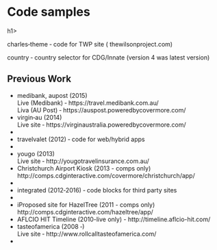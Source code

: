 
<h1>Code samples</h1>h1>

<p>charles‐theme ‐ code for TWP site ( thewilsonproject.com)</p>

<p>country ‐ country selector for CDG/Innate (version 4 was latest version)</p>

<h2>Previous Work</h2>

<ul>
<li>medibank, aupost (2015)<br />
Live (Medibank) ‐ https://travel.medibank.com.au/<br />
Liva (AU Post) ‐ https://auspost.poweredbycovermore.com/</li>

<li>virgin‐au (2014)<br />
Live site ‐ https://virginaustralia.poweredbycovermore.com/<li>

<li>travelvalet (2012) ‐ code for web/hybrid apps<li>

<li>yougo (2013)<br />
Live site ‐ http://yougotravelinsurance.com.au/</li> 

<li>Christchurch Airport Kiosk (2013 - comps only)<br />
http://comps.cdginteractive.com/covermore/christchurch/app/<li>

<li>integrated (2012‐2016) ‐ code blocks for third party sites<li>

<li>iProposed site for HazelTree (2011 - comps only)<br />
http://comps.cdginteractive.com/hazeltree/app/</li>

<li>AFLCIO HIT Timeline (2010-live only) - http://timeline.aflcio-hit.com/</li>

<li>tasteofamerica (2008 ‐)<br />
Live site ‐ http://www.rollcalltasteofamerica.com/<li>
</ul>